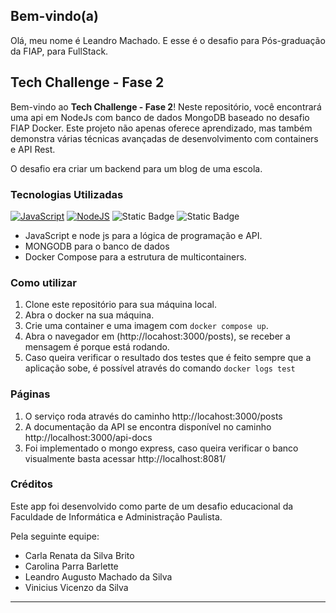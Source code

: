 ## Bem-vindo(a)
Olá, meu nome é Leandro Machado. E esse é o desafio para Pós-graduação da FIAP, para FullStack.

## Tech Challenge - Fase 2

Bem-vindo ao **Tech Challenge - Fase 2**! Neste repositório, você encontrará uma api em NodeJs com banco de dados MongoDB baseado no desafio FIAP Docker. Este projeto não apenas oferece aprendizado, mas também demonstra várias técnicas avançadas de desenvolvimento com containers e API Rest.

O desafio era criar um backend para um blog de uma escola.

### Tecnologias Utilizadas

[![JavaScript](https://img.shields.io/badge/javascript-gray?logo=javascript&logoColor=yellow)](https://developer.mozilla.org/pt-BR/docs/Web/JavaScript)
[![NodeJS](https://img.shields.io/badge/node.js-339933?logo=Node.js&logoColor=white)](https://nodejs.org/docs/latest/api/)
![Static Badge](https://img.shields.io/badge/-MongoDB-13aa52?style=for-the-badge&logo=mongodb&logoColor=white)
![Static Badge](https://img.shields.io/badge/Docker-Compose-1D7BED)


- JavaScript e node js para a lógica de programação e API.
- MONGODB para o banco de dados
- Docker Compose para a estrutura de multicontainers.


### Como utilizar

1. Clone este repositório para sua máquina local.
2. Abra o docker na sua máquina.
3. Crie uma container e uma imagem com `docker compose up`.
4. Abra o navegador em (http://locahost:3000/posts), se receber a mensagem é porque está rodando.
5. Caso queira verificar o resultado dos testes que é feito sempre que a aplicação sobe, é possível através do comando  `docker logs test`

### Páginas

1. O serviço roda através do caminho http://locahost:3000/posts
2. A documentação da API se encontra disponível no caminho http://localhost:3000/api-docs
3. Foi implementado o mongo express, caso queira verificar o banco visualmente basta acessar http://localhost:8081/


### Créditos

Este app foi desenvolvido como parte de um desafio educacional da Faculdade de Informática e Administração Paulista.

Pela seguinte equipe:

- Carla Renata da Silva Brito 
- Carolina Parra Barlette
- Leandro Augusto Machado da Silva
- Vinicius Vicenzo da Silva

---